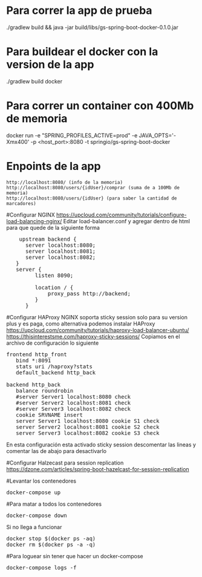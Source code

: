 # Para correr la app de prueba
./gradlew build && java -jar build/libs/gs-spring-boot-docker-0.1.0.jar

# Para buildear el docker con la version de la app
./gradlew build docker

# Para correr un container con 400Mb de memoria
docker run -e "SPRING_PROFILES_ACTIVE=prod" -e JAVA_OPTS='-Xmx400' -p <host_port>:8080 -t springio/gs-spring-boot-docker

# Enpoints de la app 
	http://localhost:8080/ (info de la memoria)
	http://localhost:8080/users/{idUser}/comprar (suma de a 100Mb de memoria)
	http://localhost:8080/users/{idUser} (para saber la cantidad de marcadores)

#Configurar NGINX
https://upcloud.com/community/tutorials/configure-load-balancing-nginx/ 
Editar load-balancer.conf y agregar dentro de html para que quede de la siguiente forma
<pre>
    upstream backend {
      server localhost:8080; 
      server localhost:8081;
      server localhost:8082;
   }
   server {
         listen 8090; 
   
         location / {
             proxy_pass http://backend;
         }
      }
</pre>

#Configurar HAProxy
NGINX soporta sticky session solo para su version plus y es paga, como alternativa podemos instalar HAProxy
https://upcloud.com/community/tutorials/haproxy-load-balancer-ubuntu/
https://thisinterestsme.com/haproxy-sticky-sessions/
Copiamos en el archivo de configuración lo siguiente
<pre>
frontend http_front
   bind *:8091
   stats uri /haproxy?stats
   default_backend http_back

backend http_back
   balance roundrobin
   #server Server1 localhost:8080 check
   #server Server2 localhost:8081 check
   #server Server3 localhost:8082 check
   cookie SRVNAME insert
   server Server1 localhost:8080 cookie S1 check
   server Server2 localhost:8081 cookie S2 check
   server Server3 localhost:8082 cookie S3 check 
</pre> 
En esta configuración esta activado sticky session descomentar las lineas y comentar las de abajo para desactivarlo

#Configurar Halzecast para session replication
https://dzone.com/articles/spring-boot-hazelcast-for-session-replication  

#Levantar los contenedores
<pre>
docker-compose up
</pre>

#Para matar a todos los contenedores
<pre>
docker-compose down
</pre>
Si no llega a funcionar
<pre>
docker stop $(docker ps -aq)
docker rm $(docker ps -a -q)
</pre>



#Para loguear sin tener que hacer un docker-compose
<pre>
docker-compose logs -f
</pre>
